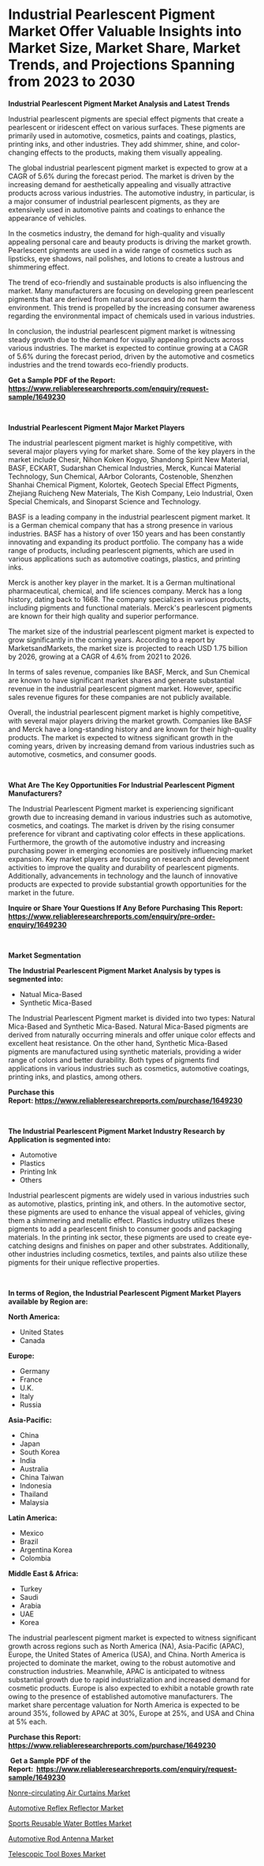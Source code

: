 <p><h1>Industrial Pearlescent Pigment Market Offer Valuable Insights into Market Size, Market Share, Market Trends, and Projections Spanning from 2023 to 2030</h1></p><p><strong>Industrial Pearlescent Pigment Market Analysis and Latest Trends</strong></p>
<p><p>Industrial pearlescent pigments are special effect pigments that create a pearlescent or iridescent effect on various surfaces. These pigments are primarily used in automotive, cosmetics, paints and coatings, plastics, printing inks, and other industries. They add shimmer, shine, and color-changing effects to the products, making them visually appealing.</p><p>The global industrial pearlescent pigment market is expected to grow at a CAGR of 5.6% during the forecast period. The market is driven by the increasing demand for aesthetically appealing and visually attractive products across various industries. The automotive industry, in particular, is a major consumer of industrial pearlescent pigments, as they are extensively used in automotive paints and coatings to enhance the appearance of vehicles.</p><p>In the cosmetics industry, the demand for high-quality and visually appealing personal care and beauty products is driving the market growth. Pearlescent pigments are used in a wide range of cosmetics such as lipsticks, eye shadows, nail polishes, and lotions to create a lustrous and shimmering effect.</p><p>The trend of eco-friendly and sustainable products is also influencing the market. Many manufacturers are focusing on developing green pearlescent pigments that are derived from natural sources and do not harm the environment. This trend is propelled by the increasing consumer awareness regarding the environmental impact of chemicals used in various industries.</p><p>In conclusion, the industrial pearlescent pigment market is witnessing steady growth due to the demand for visually appealing products across various industries. The market is expected to continue growing at a CAGR of 5.6% during the forecast period, driven by the automotive and cosmetics industries and the trend towards eco-friendly products.</p></p>
<p><strong>Get a Sample PDF of the Report:&nbsp; <a href="https://www.reliableresearchreports.com/enquiry/request-sample/1649230">https://www.reliableresearchreports.com/enquiry/request-sample/1649230</a></strong></p>
<p>&nbsp;</p>
<p><strong>Industrial Pearlescent Pigment Major Market Players</strong></p>
<p><p>The industrial pearlescent pigment market is highly competitive, with several major players vying for market share. Some of the key players in the market include Chesir, Nihon Koken Kogyo, Shandong Spirit New Material, BASF, ECKART, Sudarshan Chemical Industries, Merck, Kuncai Material Technology, Sun Chemical, AArbor Colorants, Costenoble, Shenzhen Shanhai Chemical Pigment, Kolortek, Geotech Special Effect Pigments, Zhejiang Ruicheng New Materials, The Kish Company, Leio Industrial, Oxen Special Chemicals, and Sinoparst Science and Technology.</p><p>BASF is a leading company in the industrial pearlescent pigment market. It is a German chemical company that has a strong presence in various industries. BASF has a history of over 150 years and has been constantly innovating and expanding its product portfolio. The company has a wide range of products, including pearlescent pigments, which are used in various applications such as automotive coatings, plastics, and printing inks.</p><p>Merck is another key player in the market. It is a German multinational pharmaceutical, chemical, and life sciences company. Merck has a long history, dating back to 1668. The company specializes in various products, including pigments and functional materials. Merck's pearlescent pigments are known for their high quality and superior performance.</p><p>The market size of the industrial pearlescent pigment market is expected to grow significantly in the coming years. According to a report by MarketsandMarkets, the market size is projected to reach USD 1.75 billion by 2026, growing at a CAGR of 4.6% from 2021 to 2026.</p><p>In terms of sales revenue, companies like BASF, Merck, and Sun Chemical are known to have significant market shares and generate substantial revenue in the industrial pearlescent pigment market. However, specific sales revenue figures for these companies are not publicly available.</p><p>Overall, the industrial pearlescent pigment market is highly competitive, with several major players driving the market growth. Companies like BASF and Merck have a long-standing history and are known for their high-quality products. The market is expected to witness significant growth in the coming years, driven by increasing demand from various industries such as automotive, cosmetics, and consumer goods.</p></p>
<p>&nbsp;</p>
<p><strong>What Are The Key Opportunities For Industrial Pearlescent Pigment Manufacturers?</strong></p>
<p><p>The Industrial Pearlescent Pigment market is experiencing significant growth due to increasing demand in various industries such as automotive, cosmetics, and coatings. The market is driven by the rising consumer preference for vibrant and captivating color effects in these applications. Furthermore, the growth of the automotive industry and increasing purchasing power in emerging economies are positively influencing market expansion. Key market players are focusing on research and development activities to improve the quality and durability of pearlescent pigments. Additionally, advancements in technology and the launch of innovative products are expected to provide substantial growth opportunities for the market in the future.</p></p>
<p><strong>Inquire or Share Your Questions If Any Before Purchasing This Report: <a href="https://www.reliableresearchreports.com/enquiry/pre-order-enquiry/1649230">https://www.reliableresearchreports.com/enquiry/pre-order-enquiry/1649230</a></strong></p>
<p>&nbsp;</p>
<p><strong>Market Segmentation</strong></p>
<p><strong>The Industrial Pearlescent Pigment Market Analysis by types is segmented into:</strong></p>
<p><ul><li>Natual Mica-Based</li><li>Synthetic Mica-Based</li></ul></p>
<p><p>The Industrial Pearlescent Pigment market is divided into two types: Natural Mica-Based and Synthetic Mica-Based. Natural Mica-Based pigments are derived from naturally occurring minerals and offer unique color effects and excellent heat resistance. On the other hand, Synthetic Mica-Based pigments are manufactured using synthetic materials, providing a wider range of colors and better durability. Both types of pigments find applications in various industries such as cosmetics, automotive coatings, printing inks, and plastics, among others.</p></p>
<p><strong>Purchase this Report:&nbsp;<a href="https://www.reliableresearchreports.com/purchase/1649230">https://www.reliableresearchreports.com/purchase/1649230</a></strong></p>
<p>&nbsp;</p>
<p><strong>The Industrial Pearlescent Pigment Market Industry Research by Application is segmented into:</strong></p>
<p><ul><li>Automotive</li><li>Plastics</li><li>Printing Ink</li><li>Others</li></ul></p>
<p><p>Industrial pearlescent pigments are widely used in various industries such as automotive, plastics, printing ink, and others. In the automotive sector, these pigments are used to enhance the visual appeal of vehicles, giving them a shimmering and metallic effect. Plastics industry utilizes these pigments to add a pearlescent finish to consumer goods and packaging materials. In the printing ink sector, these pigments are used to create eye-catching designs and finishes on paper and other substrates. Additionally, other industries including cosmetics, textiles, and paints also utilize these pigments for their unique reflective properties.</p></p>
<p>&nbsp;</p>
<p><strong>In terms of Region, the Industrial Pearlescent Pigment Market Players available by Region are:</strong></p>
<p>
    <p> <strong> North America: </strong>
        <ul>
            <li>United States</li>
            <li>Canada</li>
        </ul>
        </p> 
    <p> <strong> Europe: </strong>
        <ul>
            <li>Germany</li>
            <li>France</li>
            <li>U.K.</li>
            <li>Italy</li>
            <li>Russia</li>
        </ul>
        </p> 
    <p> <strong> Asia-Pacific: </strong>
        <ul>
            <li>China</li>
            <li>Japan</li>
            <li>South Korea</li>
            <li>India</li>
            <li>Australia</li>
            <li>China Taiwan</li>
            <li>Indonesia</li>
            <li>Thailand</li>
            <li>Malaysia</li>
        </ul>
        </p> 
    <p> <strong> Latin America: </strong>
        <ul>
            <li>Mexico</li>
            <li>Brazil</li>
            <li>Argentina Korea</li>
            <li>Colombia</li>
        </ul>
        </p> 
    <p> <strong> Middle East & Africa: </strong>
        <ul>
            <li>Turkey</li>
            <li>Saudi</li>
            <li>Arabia</li>
            <li>UAE</li>
            <li>Korea</li>
        </ul>
    </p>
    </p>
<p><p>The industrial pearlescent pigment market is expected to witness significant growth across regions such as North America (NA), Asia-Pacific (APAC), Europe, the United States of America (USA), and China. North America is projected to dominate the market, owing to the robust automotive and construction industries. Meanwhile, APAC is anticipated to witness substantial growth due to rapid industrialization and increased demand for cosmetic products. Europe is also expected to exhibit a notable growth rate owing to the presence of established automotive manufacturers. The market share percentage valuation for North America is expected to be around 35%, followed by APAC at 30%, Europe at 25%, and USA and China at 5% each.</p></p>
<p><strong>Purchase this Report: <a href="https://www.reliableresearchreports.com/purchase/1649230">https://www.reliableresearchreports.com/purchase/1649230</a></strong></p>
<p>&nbsp;<strong>Get a Sample PDF of the Report:&nbsp;&nbsp;<a href="https://www.reliableresearchreports.com/enquiry/request-sample/1649230">https://www.reliableresearchreports.com/enquiry/request-sample/1649230</a></strong></p>
<p><strong></strong></p>
<p><p><a href="https://www.linkedin.com/pulse/nonre-circulating-air-curtains-market-share-amp-new-trends/">Nonre-circulating Air Curtains Market</a></p><p><a href="https://medium.com/@jeffrystehr/automotive-reflex-reflector-market-report-reveals-the-latest-trends-and-growth-opportunities-of-8326cde2bc1e">Automotive Reflex Reflector Market</a></p><p><a href="https://www.linkedin.com/pulse/sports-reusable-water-bottles-market-research-report-unlocks/">Sports Reusable Water Bottles Market</a></p><p><a href="https://medium.com/@odellernser/analyzing-automotive-rod-antenna-market-global-industry-perspective-and-forecast-2023-to-2030-8e7b1c60519e">Automotive Rod Antenna Market</a></p><p><a href="https://www.linkedin.com/pulse/telescopic-tool-boxes-market-research-report-provides-thorough/">Telescopic Tool Boxes Market</a></p></p>